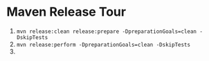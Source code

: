 # Maven Release Tour

1. `mvn release:clean release:prepare -DpreparationGoals=clean -DskipTests`
2. `mvn release:perform -DpreparationGoals=clean -DskipTests`
3. 
